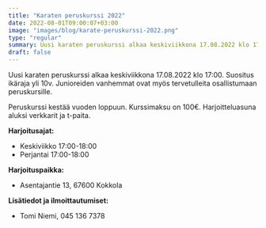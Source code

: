 ```yaml
---
title: "Karaten peruskurssi 2022"
date: 2022-08-01T09:00:07+03:00
image: "images/blog/karate-peruskurssi-2022.png"
type: "regular"
summary: Uusi karaten peruskurssi alkaa keskiviikkona 17.08.2022 klo 17:00.
draft: false
---
```

Uusi karaten peruskurssi alkaa keskiviikkona 17.08.2022 klo 17:00. Suositus ikäraja yli 10v. Junioreiden vanhemmat ovat myös tervetulleita osallistumaan peruskursille.

Peruskurssi kestää vuoden loppuun. Kurssimaksu on 100€.
Harjoitteluasuna aluksi verkkarit ja t-paita.

**Harjoitusajat:**  

- Keskiviikko 17:00-18:00  
- Perjantai 17:00-18:00  

**Harjoituspaikka:**

- Asentajantie 13, 67600 Kokkola

**Lisätiedot ja ilmoittautumiset:**  

- Tomi Niemi, 045 136 7378
